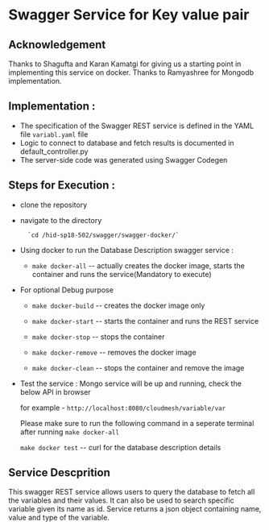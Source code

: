# Swagger Service for Key value pair

## Acknowledgement 
Thanks to Shagufta and Karan Kamatgi for giving us a starting point in implementing this service on docker.
Thanks to Ramyashree for Mongodb implementation.

## Implementation :
* The specification of the Swagger REST service is defined in the YAML file `variabl.yaml` file
* Logic to connect to database and fetch results is documented in default_controller.py
* The server-side code was generated using Swagger Codegen

## Steps for Execution :

* clone the repository

* navigate to the directory 

        `cd /hid-sp18-502/swagger/swagger-docker/`


* Using docker to run the Database Description swagger service :

	- `make docker-all` -- actually creates the docker image, 
	starts the container and runs the service(Mandatory to execute)

* For optional Debug purpose
	- `make docker-build` -- creates the docker image only

	- `make docker-start` -- starts the container and runs the REST service

	- `make docker-stop` -- stops the container 

	- `make docker-remove` -- removes the docker image

	- `make docker-clean` -- stops the container and remove the image
  
* Test the service :
  Mongo service will be up and running, check the below API in browser 
  
  	for example - `http://localhost:8080/cloudmesh/variable/var`

  Please make sure to run the following command in a seperate terminal after 
  running `make docker-all`
  
  	`make docker test` -- curl for the database description details

## Service Descprition

This swagger REST service allows users to query the database to fetch all the variables and their values.
It can also be used to search specific variable given its name as id. Service returns a json object containing
name, value and type of the variable.
